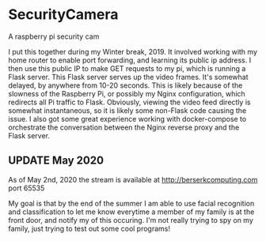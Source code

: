 # SecurityCamera
A raspberry pi security cam

I put this together during my Winter break, 2019. It involved working with my home router to enable port forwarding, and learning its public ip address.
I then use this public IP to make GET requests to my pi, which is running a Flask server. This Flask server serves up the video frames.
It's somewhat delayed, by anywhere from 10-20 seconds. This is likely because of the slowness of the Raspberry Pi, or possibly my Nginx configuration, which redirects all Pi traffic to Flask.
Obviously, viewing the video feed directly is somewhat instantaneous, so it is likely some non-Flask code causing the issue.
I also got some great experience working with docker-compose to orchestrate the conversation between the Nginx reverse proxy and the Flask server.

## UPDATE May 2020
As of May 2nd, 2020 the stream is available at http://berserkcomputing.com port 65535

My goal is that by the end of the summer I am able to use facial recognition and classification to let me know everytime a member of my family is at the front door, and notify my of this occuring. I'm not really trying to spy on my family, just trying to test out some cool programs!
